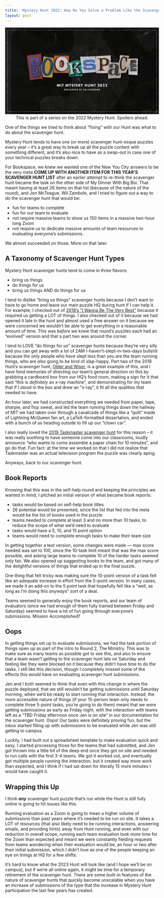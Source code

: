 ```yaml
---
title: 'Mystery Hunt 2022: How Do You Solve a Problem Like the Scavenger Hunt?'
layout: post
---
```

<p align="center"><img src="/wp-content/uploads/2022/01/bookspace2-1024x576.png">
This is part of a series on the 2022 Mystery Hunt. Spoilers ahead.

One of the things we tried to think about “fixing” with our Hunt was what to do about the scavenger hunt.

Mystery Hunt tends to have one (or more) scavenger hunt-esque puzzles every year – it’s a great way to break up all the puzzle content with something different, and it’s also nice to have as a swap-out in case one of your technical puzzles breaks down.

For Bookspace, we knew we wanted one of the New You City answers to be the very meta **COME UP WITH ANOTHER ITEM FOR THIS YEAR’S SCAVENGER HUNT LIST** after an earlier attempt to re-think the scavenger hunt became the task on the other side of My Dinner With Big Boi. That meant having at least 26 items on that list (because of the nature of the round), and Jen McTeague, Wil Zambole, and I tried to figure out a way to do the scavenger hunt that would be:

- fun for teams to complete
- fun for our team to evaluate
- not require massive teams to show us 150 items in a massive two-hour long Zoom
- not require us to dedicate massive amounts of team resources to evaluating everyone’s submissions.

We almost succeeded on those. More on that later.

## A Taxonomy of Scavenger Hunt Types

Mystery Hunt scavenger hunts tend to come in three flavors:

- bring us things
- do things for us
- bring us things AND do things for us

I tend to dislike “bring us things” scavenger hunts because I don’t want to have to go home and leave our main puzzle HQ during hunt if I can help it. For example, I checked out of [2018’s “I Wanna Be The Very Best”](http://puzzles.mit.edu/2018/full/puzzle/i_wanna_be_the_very_best.html) because it required us getting a LOT of things. I also checked out of it because we had opened it late in the hunt and almost used a free answer on it because we were concerned we wouldn’t be able to get everything in a reasonable amount of time. This was *before* we knew that round’s puzzles each had an “evolved” version and that a part two was around the corner.

I tend to LOVE “do things for us” scavenger hunts because they’re very silly and you can get away with a lot of 2AM I-haven’t-slept-in-two-days bullshit because the only people who have slept less than you are the team running things, who are *also* going to be kind of slap-happy. Part two of the 2018 Hunt’s scavenger hunt, [Older and Wiser](http://puzzles.mit.edu/2018/full/puzzle/older_and_wiser.html), is a great example of this, and I have fond memories of directing our team’s general direction on this by grabbing a cardboard box from our HQ’s food room, making a sign for it that said “this is *definitely* an x-ray machine”, and demonstrating for my team that if I stood in the box and drew an “x-ray”, it fit all the qualities that needed to have.

An hour later, we had constructed everything we needed from paper, tape, sharpie, and flop sweat, and led the team running things down the hallway of MIT we had taken over through a cavalcade of things like a “quilt” made of Lightning McQueen fan art, a LaTeX-formatted dissertation, and ended with a bunch of us heading outside to fill up our “clown car”.

I also really loved the [2019 Taskmaster scavenger hunt](https://puzzles.mit.edu/2019/puzzle/taskmaster.html) for this reason – it was really soothing to have someone come into our classrooms, loudly announce “who wants to come assemble a paper chain for 10 minutes”, and go do that. Fun fact: at the time we worked on that I did not realize that Taskmaster was an actual television program the puzzle was clearly aping.

Anyways, back to our scavenger hunt.

## Book Reports

Knowing that this was in the self-help round and keeping the principles we wanted in mind, I pitched an initial version of what became book reports:

- tasks would be based on self-help book titles
- 26 potential would be presented, since the list that fed into the meta would be the list of books used in the puzzle
- teams needed to complete at least 3 and no more than 10 tasks, to reduce the scope of what we’d need to evaluate
- tasks would have a 5, 10, and 15 point option
- teams would need to complete enough tasks to make their team size

In getting together a test version, some changes were made — max score needed was set to 100, since the 10-task limit meant that was the max score possible, and asking large teams to complete 10 of the harder tasks seemed only fair. We also opened up suggesting books to the team, and got many of the delightful versions of things that ended up in the final puzzle.

One thing that felt tricky was making sure the 10-point version of a task felt like an adequate increase in effort from the 5-point version. In many cases, we made it an add-on to the 5 point task that hopefully felt like a “well, as long as I’m doing this *anyways*” sort of a deal.

Teams seemed to generally enjoy the book reports, and our team of evaluators (once we had enough of them fully trained between Friday and Saturday) seemed to have a lot of fun going through everyone’s submissions. Mission Accomplished?

## Oops

In getting things set up to evaluate submissions, we had the task portion of things open up as part of the intro to Round 2, The Ministry. This was to make sure as many teams as possible got to see this, and also to ensure that a team wasn’t getting to the scavenger hunt late on Saturday and feeling like they were blocked on it because they didn’t have time to do the tasks. I still like this decision, though I completely missed some of the effects this would have on evaluating scavenger hunt submissions.

Jen and I both seemed to think that even with this change in where the puzzle deployed, that we still wouldn’t be getting submissions until Saturday morning, when we’d be ready to start running that interaction. Instead, the more accessible nature of things (if your 15-person team only needs to complete three 5-point tasks, you’re going to do them) meant that we were getting submissions as early as Friday night, with the interaction with teams left as a “TBD Friday afternoon once Jen is on site” in our documentation for the scavenger hunt. Oops! Our tasks were definitely proving fun, but the inbox started filling up with submissions to be evaluated while Jen was still getting to campus.

Luckily, I had built out a spreadsheet template to make evaluation quick and easy. I started processing those for the teams that had submitted, and Jen got thrown into a little bit of the deep end once they got on site and needed to run calls with the first 3-4 teams. We got it worked out, and eventually got multiple people running the interaction, but it created way more work than expected, and I think if I had sat down for literally 15 more minutes I would have caught it.

## Wrapping this Up

I think ***any*** scavenger hunt puzzle that’s run while the Hunt is still fully online is going to hit issues like this.

Running evaluation as a Zoom is going to mean a higher volume of submissions than past years where it’s needed to be run on site. It takes a LOT of resources (that also likely need to be running interactions, answering emails, and providing hints) away from Hunt running, and even with our reduction in overall scope, running each team evaluation took more time for the Zoom than expected and meant we were constantly fielding requests from teams wondering when their evaluation would be, an hour or two after their initial submission, which I didn’t love as one of the people keeping an eye on things at HQ for a few shifts.

It’s hard to know what the 2023 Hunt will look like (and I hope we’ll be on campus), but if we’re all online again, it might be time for a temporary retirement of the scavenger hunt. There are some built-in features of the nature of scavenger hunts that quickly become unscalable when you have an increase of submissions of the type that the increase in Mystery Hunt participation the last few years has created.